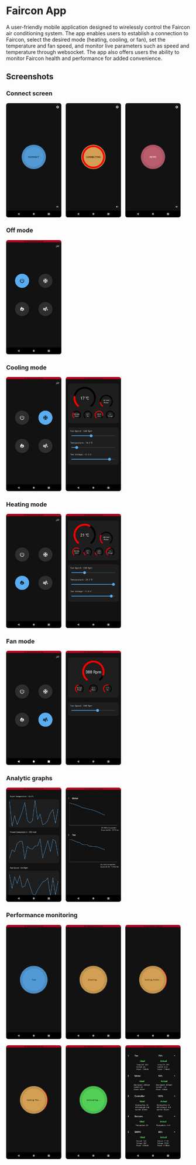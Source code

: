 # Faircon App

A user-friendly mobile application designed to wirelessly control the Faircon air conditioning system. The app enables users to establish a connection to Faircon, select the desired mode (heating, cooling, or fan), set the temperature and fan speed, and monitor live parameters such as speed and temperature through websocket. The app also offers users the ability to monitor Faircon health and performance for added convenience.

## Screenshots

### Connect screen

<img src="/screenshots/connect1.png" width="30%"> &nbsp;
<img src="/screenshots/connect2.png" width="30%"> &nbsp;
<img src="/screenshots/connect3.png" width="30%"> &nbsp;

### Off mode

<img src="/screenshots/off.png" width="30%"> &nbsp;

### Cooling mode

<img src="/screenshots/cool1.png" width="30%"> &nbsp;
<img src="/screenshots/cool2.png" width="30%"> &nbsp;

### Heating mode

<img src="/screenshots/heat1.png" width="30%"> &nbsp;
<img src="/screenshots/heat2.png" width="30%"> &nbsp;

### Fan mode

<img src="/screenshots/fan1.png" width="30%"> &nbsp;
<img src="/screenshots/fan2.png" width="30%"> &nbsp;

### Analytic graphs

<img src="/screenshots/graph.png" width="30%"> &nbsp;
<img src="/screenshots/health.png" width="30%"> &nbsp;

### Performance monitoring

<img src="/screenshots/performance1.png" width="30%"> &nbsp;
<img src="/screenshots/perfromance2.png" width="30%"> &nbsp;
<img src="/screenshots/perfromance3.png" width="30%"> &nbsp;

<img src="/screenshots/perfromance4.png" width="30%"> &nbsp;
<img src="/screenshots/perfromance5.png" width="30%"> &nbsp;
<img src="/screenshots/perfromance6.png" width="30%"> &nbsp;

